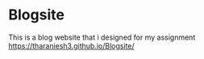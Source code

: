 # Blogsite
This is a blog website that i designed for my assignment
https://tharaniesh3.github.io/Blogsite/
